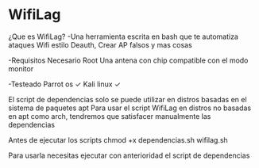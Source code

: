 # WifiLag
¿Que es WifiLag?
-Una herramienta escrita en bash que te automatiza ataques Wifi estilo Deauth, Crear AP falsos y mas cosas

-Requisitos
Necesario Root
Una antena con chip compatible con el modo monitor

-Testeado
Parrot os ✓
Kali linux ✓

El script de dependencias solo se puede utilizar en distros basadas en el sistema de paquetes apt
Para usar el script WifiLag en distros no basadas en apt como arch, tendremos que satisfacer manualmente las dependencias

Antes de ejecutar los scripts
chmod +x dependencias.sh wifilag.sh

Para usarla necesitas ejecutar con anterioridad el script de dependencias 
